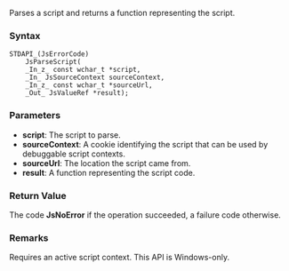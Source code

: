 Parses a script and returns a function representing the script. 
### Syntax 
```
STDAPI_(JsErrorCode)
    JsParseScript(
    _In_z_ const wchar_t *script,
    _In_ JsSourceContext sourceContext,
    _In_z_ const wchar_t *sourceUrl,
    _Out_ JsValueRef *result);
```
### Parameters 
* __script__: The script to parse.
* __sourceContext__:  A cookie identifying the script that can be used by debuggable script contexts.
* __sourceUrl__: The location the script came from.
* __result__: A function representing the script code.

### Return Value 
The code **JsNoError** if the operation succeeded, a failure code otherwise.

### Remarks 
Requires an active script context.
This API is Windows-only.
